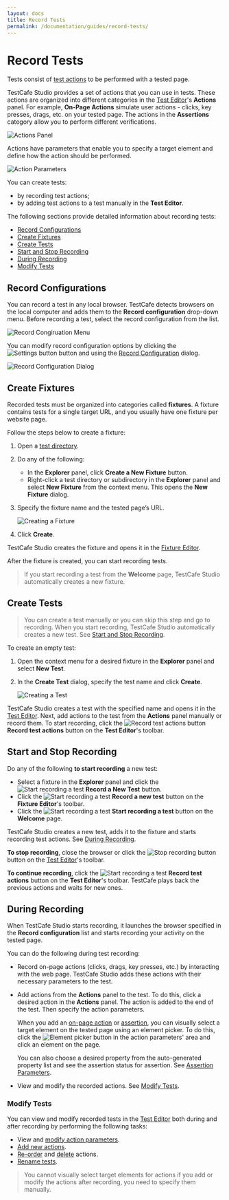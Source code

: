 ```yaml
---
layout: docs
title: Record Tests
permalink: /documentation/guides/record-tests/
---
```

# Record Tests

Tests consist of [test actions](test-actions/README.md) to be performed with a tested page.

TestCafe Studio provides a set of actions that you can use in tests. These actions are organized into different categories in the [Test Editor](../../user-interface/test-editor.md)'s **Actions** panel. For example, **On-Page Actions** simulate user actions - clicks, key presses, drags, etc. on your tested page. The actions in the **Assertions** category allow you to perform different verifications.

![Actions Panel](../../../images/guides/actions-panel.png)

Actions have parameters that enable you to specify a target element and define how the action should be performed.

![Action Parameters](../../../images/guides/action-parameters.png)

You can create tests:

* by recording test actions;
* by adding test actions to a test manually in the **Test Editor**.

The following sections provide detailed information about recording tests:

* [Record Configurations](#record-configurations)
* [Create Fixtures](#create-fixtures)
* [Create Tests](#create-tests)
* [Start and Stop Recording](#start-and-stop-recording)
* [During Recording](#during-recording)
* [Modify Tests](#modify-tests)

## Record Configurations

You can record a test in any local browser. TestCafe detects browsers on the local computer and adds them to the **Record configuration** drop-down menu. Before recording a test, select the record configuration from the list.

![Record Congiruation Menu](../../../images/guides/record-configuration-list.png)

You can modify record configuration options by clicking the ![Settings button](../../../images/guides/settings-icon.png) button and using the [Record Configuration](../../user-interface/record-configuration-dialog.md) dialog.

![Record Configuration Dialog](../../../images/user-interface/dialogs/record-configuration-dialog.png)

## Create Fixtures

Recorded tests must be organized into categories called **fixtures**. A fixture contains tests for a single target URL, and you usually have one fixture per website page.

Follow the steps below to create a fixture:

1. Open a [test directory](../organize-tests.md#test-directory).
2. Do any of the following:
    * In the **Explorer** panel, click **Create a New Fixture** button.
    * Right-click a test directory or subdirectory in the **Explorer** panel and select **New Fixture** from the context menu.
    This opens the **New Fixture** dialog.
3. Specify the fixture name and the tested page’s URL.

    ![Creating a Fixture](../../../images/guides/creating-fixture.png)

4. Click **Create**.

TestCafe Studio creates the fixture and opens it in the [Fixture Editor](../../user-interface/fixture-editor.md).

After the fixture is created, you can start recording tests.

> If you start recording a test from the **Welcome** page, TestCafe Studio automatically creates a new fixture.

## Create Tests

> You can create a test manually or you can skip this step and go to recording. When you start recording, TestCafe Studio automatically creates a new test. See [Start and Stop Recording](#start-and-stop-recording).

To create an empty test:

1. Open the context menu for a desired fixture in the **Explorer** panel and select **New Test**.
2. In the **Create Test** dialog, specify the test name and click **Create**.

    ![Creating a Test](../../../images/guides/creating-test.png)

TestCafe Studio creates a test with the specified name and opens it in the [Test Editor](../../user-interface/test-editor.md). Next, add actions to the test from the **Actions** panel manually or record them. To start recording, click the ![Record test actions button](../../../images/guides/record-test-icon.png) **Record test actions** button on the **Test Editor**'s toolbar.

## Start and Stop Recording

Do any of the following **to start recording** a new test:

* Select a fixture in the **Explorer** panel and click the ![Start recording a test](../../../images/guides/record-test-icon.png) **Record a New Test** button.
* Click the ![Start recording a test](../../../images/guides/record-test-icon.png) **Record a new test**  button on the **Fixture Editor**'s toolbar.
* Click the ![Start recording a test](../../../images/guides/record-test-icon.png) **Start recording a test** button on the **Welcome** page.

TestCafe Studio creates a new test, adds it to the fixture and starts recording test actions. See [During Recording](#during-recording).

**To stop recording**, close the browser or click the ![Stop recording button](../../../images/guides/stop-recording-icon.png) button on the [Test Editor](../../user-interface/test-editor.md)'s toolbar.

**To continue recording**, click the ![Start recording a test](../../../images/guides/record-test-icon.png) **Record test actions** button on the **Test Editor**'s toolbar. TestCafe plays back the previous actions and waits for new ones.

## During Recording

When TestCafe Studio starts recording, it launches the browser specified in the **Record configuration** list and starts recording your activity on the tested page.

You can do the following during test recording:

* Record on-page actions (clicks, drags, key presses, etc.) by interacting with the web page. TestCafe Studio adds these actions with their necessary parameters to the test.

* Add actions from the **Actions** panel to the test. To do this, click a desired action in the **Actions** panel. The action is added to the end of the test. Then specify the action parameters.

    When you add an [on-page action](test-actions/on-page-actions/README.md) or [assertion](test-actions/assertions.md), you can visually select a target element on the tested page using an element picker. To do this, click the ![Element picker](../../../images/guides/element-picker-icon.png) button in the action parameters' area and click an element on the page.

    You can also choose a desired property from the auto-generated property list and see the assertion status for assertion. See [Assertion Parameters](test-actions/assertions.md#assertion-parameters).

* View and modify the recorded actions. See [Modify Tests](#modify-tests).

### Modify Tests

You can view and modify recorded tests in the [Test Editor](../../user-interface/test-editor.md) both during and after recording by performing the following tasks:

* View and [modify action parameters](../../user-interface/test-editor.md#modify-actions-parameters).
* [Add new actions](../../user-interface/test-editor.md#add-actions-manually).
* [Re-order](../../user-interface/test-editor.md#change-an-actions-position) and [delete](../../user-interface/test-editor.md#delete-actions) actions.
* [Rename tests](../../user-interface/test-editor.md#rename-tests).

> You cannot visually select target elements for actions if you add or modify the actions after recording, you need to specify them manually.